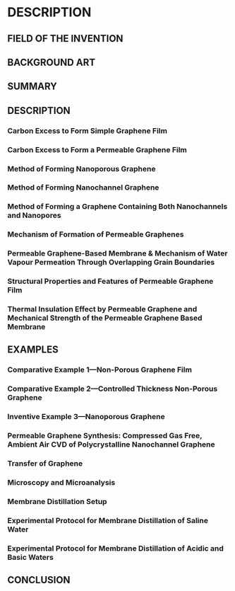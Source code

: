 # DESCRIPTION

## FIELD OF THE INVENTION

## BACKGROUND ART

## SUMMARY

## DESCRIPTION

### Carbon Excess to Form Simple Graphene Film

### Carbon Excess to Form a Permeable Graphene Film

### Method of Forming Nanoporous Graphene

### Method of Forming Nanochannel Graphene

### Method of Forming a Graphene Containing Both Nanochannels and Nanopores

### Mechanism of Formation of Permeable Graphenes

### Permeable Graphene-Based Membrane & Mechanism of Water Vapour Permeation Through Overlapping Grain Boundaries

### Structural Properties and Features of Permeable Graphene Film

### Thermal Insulation Effect by Permeable Graphene and Mechanical Strength of the Permeable Graphene Based Membrane

## EXAMPLES

### Comparative Example 1—Non-Porous Graphene Film

### Comparative Example 2—Controlled Thickness Non-Porous Graphene

### Inventive Example 3—Nanoporous Graphene

### Permeable Graphene Synthesis: Compressed Gas Free, Ambient Air CVD of Polycrystalline Nanochannel Graphene

### Transfer of Graphene

### Microscopy and Microanalysis

### Membrane Distillation Setup

### Experimental Protocol for Membrane Distillation of Saline Water

### Experimental Protocol for Membrane Distillation of Acidic and Basic Waters

## CONCLUSION

